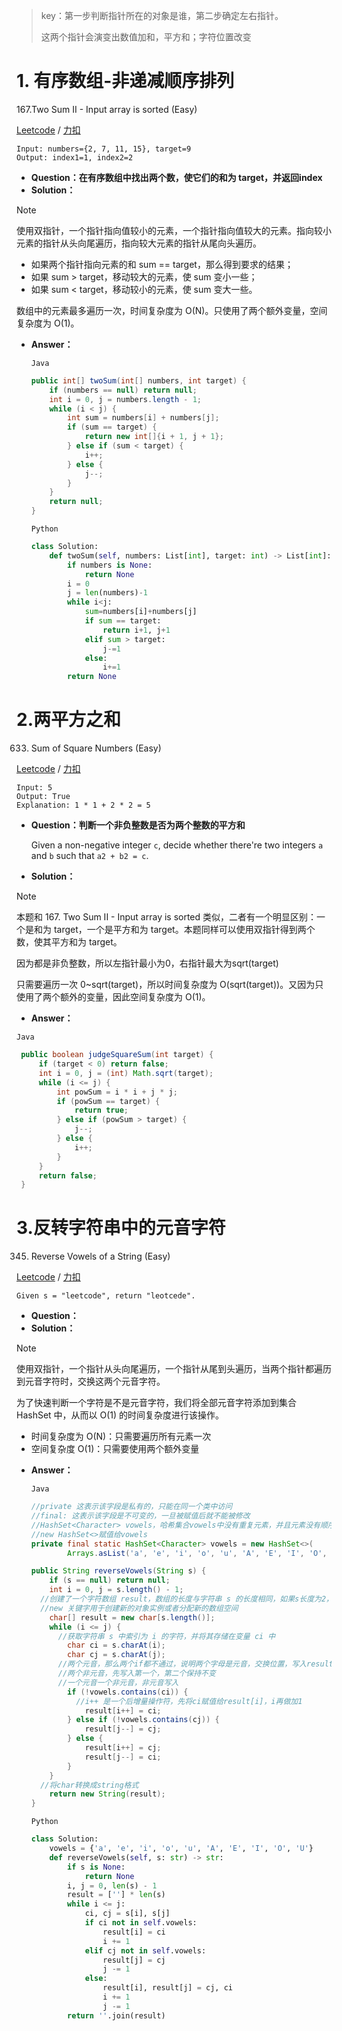 > key：第一步判断指针所在的对象是谁，第二步确定左右指针。
>
> 这两个指针会演变出数值加和，平方和；字符位置改变

# 1. 有序数组-**非递减顺序排列**

167.Two Sum II - Input array is sorted (Easy)

[Leetcode](https://leetcode.com/problems/two-sum-ii-input-array-is-sorted/description/) / [力扣](https://leetcode-cn.com/problems/two-sum-ii-input-array-is-sorted/description/)

```
Input: numbers={2, 7, 11, 15}, target=9
Output: index1=1, index2=2
```

* **Question：在有序数组中找出两个数，使它们的和为 target，并返回index**
* **Solution：**

> [!NOTE]
>
> 使用双指针，一个指针指向值较小的元素，一个指针指向值较大的元素。指向较小元素的指针从头向尾遍历，指向较大元素的指针从尾向头遍历。
>
> - 如果两个指针指向元素的和 sum == target，那么得到要求的结果；
> - 如果 sum > target，移动较大的元素，使 sum 变小一些；
> - 如果 sum < target，移动较小的元素，使 sum 变大一些。
>
> 数组中的元素最多遍历一次，时间复杂度为 O(N)。只使用了两个额外变量，空间复杂度为 O(1)。

* **Answer：**

  `Java`

  ```java
  public int[] twoSum(int[] numbers, int target) {
      if (numbers == null) return null;
      int i = 0, j = numbers.length - 1;
      while (i < j) {
          int sum = numbers[i] + numbers[j];
          if (sum == target) {
              return new int[]{i + 1, j + 1};
          } else if (sum < target) {
              i++;
          } else {
              j--;
          }
      }
      return null;
  }
  ```

  `Python`

  ```python
  class Solution:
      def twoSum(self, numbers: List[int], target: int) -> List[int]:
          if numbers is None:
              return None
          i = 0
          j = len(numbers)-1
          while i<j:
              sum=numbers[i]+numbers[j]
              if sum == target:
                  return i+1, j+1
              elif sum > target:
                  j-=1
              else:
                  i+=1
          return None
  ```

  

# 2.两平方之和

633. Sum of Square Numbers (Easy)

[Leetcode](https://leetcode.com/problems/sum-of-square-numbers/description/) / [力扣](https://leetcode-cn.com/problems/sum-of-square-numbers/description/)

```
Input: 5
Output: True
Explanation: 1 * 1 + 2 * 2 = 5
```

* **Question：判断一个非负整数是否为两个整数的平方和**

  Given a non-negative integer `c`, decide whether there're two integers `a` and `b` such that `a2 + b2 = c`.

* **Solution：**

> [!NOTE]
>
> 本题和 167. Two Sum II - Input array is sorted 类似，二者有一个明显区别：一个是和为 target，一个是平方和为 target。本题同样可以使用双指针得到两个数，使其平方和为 target。
>
> 因为都是非负整数，所以左指针最小为0，右指针最大为sqrt(target)
>
> 只需要遍历一次 0~sqrt(target)，所以时间复杂度为 O(sqrt(target))。又因为只使用了两个额外的变量，因此空间复杂度为 O(1)。

* **Answer：**

`Java`

```java
 public boolean judgeSquareSum(int target) {
     if (target < 0) return false;
     int i = 0, j = (int) Math.sqrt(target);
     while (i <= j) {
         int powSum = i * i + j * j;
         if (powSum == target) {
             return true;
         } else if (powSum > target) {
             j--;
         } else {
             i++;
         }
     }
     return false;
 }
```

# 3.反转字符串中的元音字符

345. Reverse Vowels of a String (Easy)

[Leetcode](https://leetcode.com/problems/reverse-vowels-of-a-string/description/) / [力扣](https://leetcode-cn.com/problems/reverse-vowels-of-a-string/description/)

```
Given s = "leetcode", return "leotcede".
```

* **Question：**
* **Solution：**

> [!NOTE]
>
> 使用双指针，一个指针从头向尾遍历，一个指针从尾到头遍历，当两个指针都遍历到元音字符时，交换这两个元音字符。
>
> 为了快速判断一个字符是不是元音字符，我们将全部元音字符添加到集合 HashSet 中，从而以 O(1) 的时间复杂度进行该操作。
>
> - 时间复杂度为 O(N)：只需要遍历所有元素一次
> - 空间复杂度 O(1)：只需要使用两个额外变量

* **Answer：**

  `Java`
  
  ```java
  //private 这表示该字段是私有的，只能在同一个类中访问
  //final: 这表示该字段是不可变的，一旦被赋值后就不能被修改
  //HashSet<Character> vowels，哈希集合vowels中没有重复元素，并且元素没有顺序。Character是一个包装类，用于表示单个字符
  //new HashSet<>赋值给vowels
  private final static HashSet<Character> vowels = new HashSet<>(
          Arrays.asList('a', 'e', 'i', 'o', 'u', 'A', 'E', 'I', 'O', 'U'));
  
  public String reverseVowels(String s) {
      if (s == null) return null;
      int i = 0, j = s.length() - 1;
    //创建了一个字符数组 result，数组的长度与字符串 s 的长度相同，如果s长度为2，result = ['\0','\0']
    //new 关键字用于创建新的对象实例或者分配新的数组空间
      char[] result = new char[s.length()];
      while (i <= j) {
        //获取字符串 s 中索引为 i 的字符，并将其存储在变量 ci 中
          char ci = s.charAt(i);
          char cj = s.charAt(j);
        //两个元音，那么两个if都不通过，说明两个字母是元音，交换位置，写入result
        //两个非元音，先写入第一个，第二个保持不变
        //一个元音一个非元音，非元音写入
          if (!vowels.contains(ci)) {
            //i++ 是一个后增量操作符，先将ci赋值给result[i]，i再做加1
              result[i++] = ci;
          } else if (!vowels.contains(cj)) {
              result[j--] = cj;
          } else {
              result[i++] = cj;
              result[j--] = ci;
          }
      }
    //将char转换成string格式
      return new String(result);
  } 
  ```
  
  `Python`
  
  ```python
  class Solution:
      vowels = {'a', 'e', 'i', 'o', 'u', 'A', 'E', 'I', 'O', 'U'}
      def reverseVowels(self, s: str) -> str:
          if s is None:
              return None
          i, j = 0, len(s) - 1
          result = [''] * len(s)
          while i <= j:
              ci, cj = s[i], s[j]
              if ci not in self.vowels:
                  result[i] = ci
                  i += 1
              elif cj not in self.vowels:
                  result[j] = cj
                  j -= 1
              else:
                  result[i], result[j] = cj, ci
                  i += 1
                  j -= 1
          return ''.join(result)
  ```
  
  
